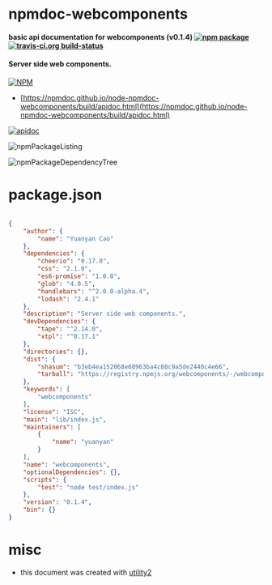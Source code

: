 # npmdoc-webcomponents

#### basic api documentation for  webcomponents (v0.1.4)  [![npm package](https://img.shields.io/npm/v/npmdoc-webcomponents.svg?style=flat-square)](https://www.npmjs.org/package/npmdoc-webcomponents) [![travis-ci.org build-status](https://api.travis-ci.org/npmdoc/node-npmdoc-webcomponents.svg)](https://travis-ci.org/npmdoc/node-npmdoc-webcomponents)

#### Server side web components.

[![NPM](https://nodei.co/npm/webcomponents.png?downloads=true&downloadRank=true&stars=true)](https://www.npmjs.com/package/webcomponents)

- [https://npmdoc.github.io/node-npmdoc-webcomponents/build/apidoc.html](https://npmdoc.github.io/node-npmdoc-webcomponents/build/apidoc.html)

[![apidoc](https://npmdoc.github.io/node-npmdoc-webcomponents/build/screenCapture.buildCi.browser.%252Ftmp%252Fbuild%252Fapidoc.html.png)](https://npmdoc.github.io/node-npmdoc-webcomponents/build/apidoc.html)

![npmPackageListing](https://npmdoc.github.io/node-npmdoc-webcomponents/build/screenCapture.npmPackageListing.svg)

![npmPackageDependencyTree](https://npmdoc.github.io/node-npmdoc-webcomponents/build/screenCapture.npmPackageDependencyTree.svg)



# package.json

```json

{
    "author": {
        "name": "Yuanyan Cao"
    },
    "dependencies": {
        "cheerio": "0.17.0",
        "css": "2.1.0",
        "es6-promise": "1.0.0",
        "glob": "4.0.5",
        "handlebars": "^2.0.0-alpha.4",
        "lodash": "2.4.1"
    },
    "description": "Server side web components.",
    "devDependencies": {
        "tape": "^2.14.0",
        "xtpl": "^0.17.1"
    },
    "directories": {},
    "dist": {
        "shasum": "b3eb4ea152068e68963ba4c08c9a5de2440c4e66",
        "tarball": "https://registry.npmjs.org/webcomponents/-/webcomponents-0.1.4.tgz"
    },
    "keywords": [
        "webcomponents"
    ],
    "license": "ISC",
    "main": "lib/index.js",
    "maintainers": [
        {
            "name": "yuanyan"
        }
    ],
    "name": "webcomponents",
    "optionalDependencies": {},
    "scripts": {
        "test": "node test/index.js"
    },
    "version": "0.1.4",
    "bin": {}
}
```



# misc
- this document was created with [utility2](https://github.com/kaizhu256/node-utility2)
